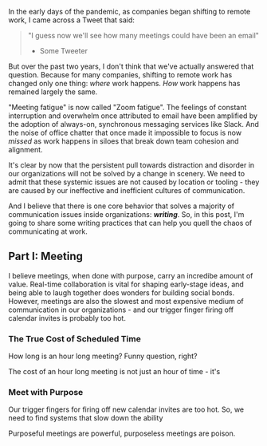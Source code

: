 In the early days of the pandemic, as companies began shifting to remote work, I came across a Tweet that said:

> "I guess now we'll see how many meetings could have been an email"
> - Some Tweeter

But over the past two years, I don't think that we've actually answered that question. Because for many companies, shifting to remote work has changed only one thing: *where* work happens. *How* work happens has remained largely the same.

"Meeting fatigue" is now called "Zoom fatigue". The feelings of constant interruption and overwhelm once attributed to email have been amplified by the adoption of always-on, synchronous messaging services like Slack. And the noise of office chatter that once made it impossible to focus is now *missed* as work happens in siloes that break down team cohesion and alignment.

It's clear by now that the persistent pull towards distraction and disorder in our organizations will not be solved by a change in scenery. We need to admit that these systemic issues are not caused by location or tooling - they are caused by our ineffective and inefficient cultures of communication.

And I believe that there is one core behavior that solves a majority of communication issues inside organizations: ***writing***. So, in this post, I'm going to share some writing practices that can help you quell the chaos of communicating at work.

## Part I: Meeting
I believe meetings, when done with purpose, carry an incredibe amount of value. Real-time collaboration is vital for shaping early-stage ideas, and being able to laugh together does wonders for building social bonds. However, meetings are also the slowest and most expensive medium of communication in our organizations - and our trigger finger firing off calendar invites is probably too hot.

### The True Cost of Scheduled Time
How long is an hour long meeting? Funny question, right? 

The cost of an hour long meeting is not just an hour of time - it's 

### Meet with Purpose



Our trigger fingers for firing off new calendar invites are too hot. So, we need to find systems that slow down the ability 



Purposeful meetings are powerful, purposeless meetings are poison.